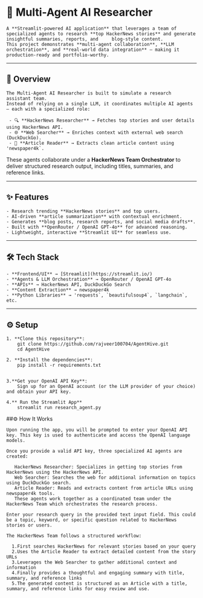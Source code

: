 # 📰 Multi-Agent AI Researcher

    A **Streamlit-powered AI application** that leverages a team of specialized agents to research **top HackerNews stories** and generate insightful summaries, reports, and     blog-style content.  
    This project demonstrates **multi-agent collaboration**, **LLM orchestration**, and **real-world data integration** — making it production-ready and portfolio-worthy.

---

## 🚀 Overview

    The Multi-Agent AI Researcher is built to simulate a research assistant team.  
    Instead of relying on a single LLM, it coordinates multiple AI agents — each with a specialized role:

     - 🔍 **HackerNews Researcher** → Fetches top stories and user details using HackerNews API.  
     - 🌐 **Web Searcher** → Enriches context with external web search (DuckDuckGo).  
     - 📖 **Article Reader** → Extracts clean article content using  'newspaper4k`.  

These agents collaborate under a **HackerNews Team Orchestrator** to deliver structured research output, including titles, summaries, and reference links.

---

## ✨ Features

    - Research trending **HackerNews stories** and top users.  
    - AI-driven **article summarization** with contextual enrichment.  
    - Generates **blog posts, research reports, and social media drafts**.  
    - Built with **OpenRouter / OpenAI GPT-4o** for advanced reasoning.  
    - Lightweight, interactive **Streamlit UI** for seamless use.  

---

## 🛠️ Tech Stack

    - **Frontend/UI** → [Streamlit](https://streamlit.io/)  
    - **Agents & LLM Orchestration** → OpenRouter / OpenAI GPT-4o  
    - **APIs** → HackerNews API, DuckDuckGo Search  
    - **Content Extraction** → newspaper4k  
    - **Python Libraries** → 'requests`, `beautifulsoup4`, `langchain`, etc.  

---

## ⚙️ Setup

    1. **Clone this repository**:
        git clone https://github.com/rajveer100704/AgentHive.git
        cd AgentHive
    
    2. **Install the dependencies**:
        pip install -r requirements.txt

        
    3.**Get your OpenAI API Key**:
        Sign up for an OpenAI account (or the LLM provider of your choice) and obtain your API key.

    4.** Run the Streamlit App**
        streamlit run research_agent.py

##⚙️ How It Works
        
    Upon running the app, you will be prompted to enter your OpenAI API key. This key is used to authenticate and access the OpenAI language models.

    Once you provide a valid API key, three specialized AI agents are created:

       HackerNews Researcher: Specializes in getting top stories from HackerNews using the HackerNews API.
       Web Searcher: Searches the web for additional information on topics using DuckDuckGo search.
       Article Reader: Reads and extracts content from article URLs using newspaper4k tools.
       These agents work together as a coordinated team under the HackerNews Team which orchestrates the research process.

    Enter your research query in the provided text input field. This could be a topic, keyword, or specific question related to HackerNews stories or users.

    The HackerNews Team follows a structured workflow:

      1.First searches HackerNews for relevant stories based on your query
      2.Uses the Article Reader to extract detailed content from the story URLs
      3.Leverages the Web Searcher to gather additional context and information
      4.Finally provides a thoughtful and engaging summary with title, summary, and reference links
      5.The generated content is structured as an Article with a title, summary, and reference links for easy review and use.
       



